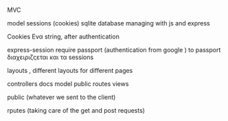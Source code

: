 MVC 


model 
    sessions (cookies) 
    sqlite 
        database managing with js and express 


Cookies 
Ενα string, after authentication 

express-session 
require passport (authentication from google )
to passport διαχειριζςεται και τα sessions  

layouts , different layouts for different pages 

controllers
docs
model
public
routes
views


public (whatever we sent to the client)

rputes (taking care of the get and post requests)

